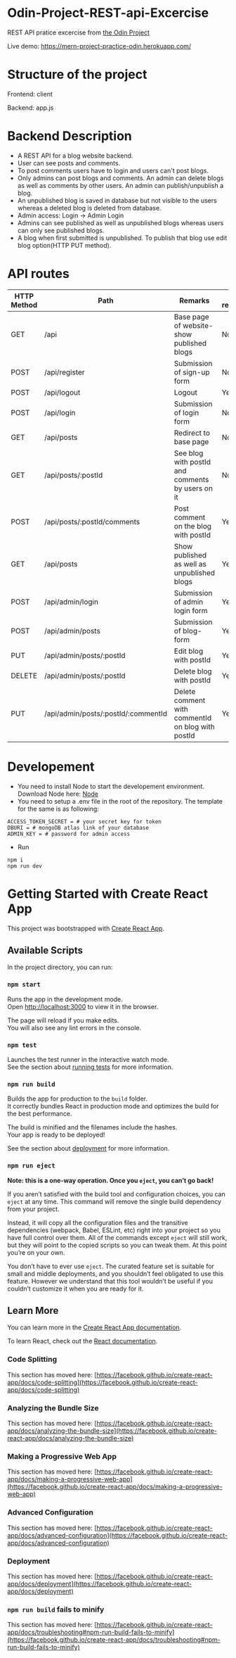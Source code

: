 # Odin-Project-REST-api-Excercise

REST API pratice excercise from [the Odin Project](https://www.theodinproject.com/courses/nodejs/lessons/blog-api)

Live demo: https://mern-project-practice-odin.herokuapp.com/

# Structure of the project

Frontend: client

Backend: app.js

# Backend Description

- A REST API for a blog website backend.
- User can see posts and comments.
- To post comments users have to login and users can't post blogs.
- Only admins can post blogs and comments. An admin can delete blogs as well as comments by other users. An admin can publish/unpublish a blog.
- An unpublished blog is saved in database but not visible to the users whereas a deleted blog is deleted from database.
- Admin access: Login -> Admin Login
- Admins can see published as well as unpublished blogs whereas users can only see published blogs.
- A blog when first submitted is unpublished. To publish that blog use edit blog option(HTTP PUT method).

# API routes

| HTTP Method | Path                                | Remarks                                           | Login required? |
| ----------- | ----------------------------------- | ------------------------------------------------- | --------------- |
| GET         | /api                                | Base page of website-show published blogs         | No              |
| POST        | /api/register                       | Submission of sign-up form                        | No              |
| POST        | /api/logout                         | Logout                                            | Yes             |
| POST        | /api/login                          | Submission of login form                          | No              |
| GET         | /api/posts                          | Redirect to base page                             | No              |
| GET         | /api/posts/:postId                  | See blog with postId and comments by users on it  | No              |
| POST        | /api/posts/:postId/comments         | Post comment on the blog with postId              | Yes             |
| GET         | /api/posts                          | Show published as well as unpublished blogs       | Yes             |
| POST        | /api/admin/login                    | Submission of admin login form                    | Yes             |
| POST        | /api/admin/posts                    | Submission of blog-form                           | Yes             |
| PUT         | /api/admin/posts/:postId            | Edit blog with postId                             | Yes             |
| DELETE      | /api/admin/posts/:postId            | Delete blog with postId                           | Yes             |
| PUT         | /api/admin/posts/:postId/:commentId | Delete comment with commentId on blog with postId | Yes             |

# Developement

- You need to install Node to start the developement environment. Download Node here: [Node](https://nodejs.org/en/)
- You need to setup a .env file in the root of the repository. The template for the same is as following:

```
ACCESS_TOKEN_SECRET = # your secret key for token
DBURI = # mongoDB atlas link of your database
ADMIN_KEY = # password for admin access
```

- Run

```
npm i
npm run dev
```

# Getting Started with Create React App

This project was bootstrapped with [Create React App](https://github.com/facebook/create-react-app).

## Available Scripts

In the project directory, you can run:

### `npm start`

Runs the app in the development mode.\
Open [http://localhost:3000](http://localhost:3000) to view it in the browser.

The page will reload if you make edits.\
You will also see any lint errors in the console.

### `npm test`

Launches the test runner in the interactive watch mode.\
See the section about [running tests](https://facebook.github.io/create-react-app/docs/running-tests) for more information.

### `npm run build`

Builds the app for production to the `build` folder.\
It correctly bundles React in production mode and optimizes the build for the best performance.

The build is minified and the filenames include the hashes.\
Your app is ready to be deployed!

See the section about [deployment](https://facebook.github.io/create-react-app/docs/deployment) for more information.

### `npm run eject`

**Note: this is a one-way operation. Once you `eject`, you can’t go back!**

If you aren’t satisfied with the build tool and configuration choices, you can `eject` at any time. This command will remove the single build dependency from your project.

Instead, it will copy all the configuration files and the transitive dependencies (webpack, Babel, ESLint, etc) right into your project so you have full control over them. All of the commands except `eject` will still work, but they will point to the copied scripts so you can tweak them. At this point you’re on your own.

You don’t have to ever use `eject`. The curated feature set is suitable for small and middle deployments, and you shouldn’t feel obligated to use this feature. However we understand that this tool wouldn’t be useful if you couldn’t customize it when you are ready for it.

## Learn More

You can learn more in the [Create React App documentation](https://facebook.github.io/create-react-app/docs/getting-started).

To learn React, check out the [React documentation](https://reactjs.org/).

### Code Splitting

This section has moved here: [https://facebook.github.io/create-react-app/docs/code-splitting](https://facebook.github.io/create-react-app/docs/code-splitting)

### Analyzing the Bundle Size

This section has moved here: [https://facebook.github.io/create-react-app/docs/analyzing-the-bundle-size](https://facebook.github.io/create-react-app/docs/analyzing-the-bundle-size)

### Making a Progressive Web App

This section has moved here: [https://facebook.github.io/create-react-app/docs/making-a-progressive-web-app](https://facebook.github.io/create-react-app/docs/making-a-progressive-web-app)

### Advanced Configuration

This section has moved here: [https://facebook.github.io/create-react-app/docs/advanced-configuration](https://facebook.github.io/create-react-app/docs/advanced-configuration)

### Deployment

This section has moved here: [https://facebook.github.io/create-react-app/docs/deployment](https://facebook.github.io/create-react-app/docs/deployment)

### `npm run build` fails to minify

This section has moved here: [https://facebook.github.io/create-react-app/docs/troubleshooting#npm-run-build-fails-to-minify](https://facebook.github.io/create-react-app/docs/troubleshooting#npm-run-build-fails-to-minify)
